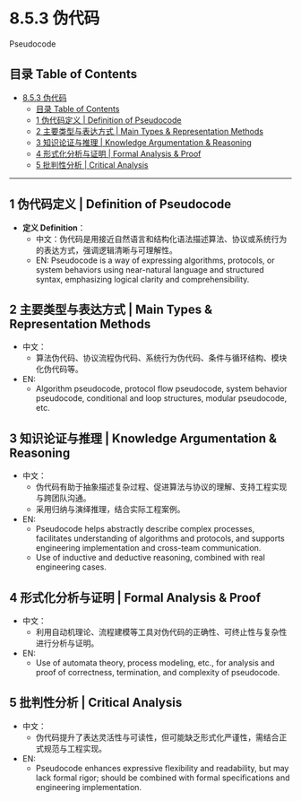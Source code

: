# 8.5.3 伪代码

Pseudocode

## 目录 Table of Contents

- [8.5.3 伪代码](#853-伪代码)
  - [目录 Table of Contents](#目录-table-of-contents)
  - [1 伪代码定义 | Definition of Pseudocode](#1-伪代码定义--definition-of-pseudocode)
  - [2 主要类型与表达方式 | Main Types \& Representation Methods](#2-主要类型与表达方式--main-types--representation-methods)
  - [3 知识论证与推理 | Knowledge Argumentation \& Reasoning](#3-知识论证与推理--knowledge-argumentation--reasoning)
  - [4 形式化分析与证明 | Formal Analysis \& Proof](#4-形式化分析与证明--formal-analysis--proof)
  - [5 批判性分析 | Critical Analysis](#5-批判性分析--critical-analysis)

---

## 1 伪代码定义 | Definition of Pseudocode

- **定义 Definition**：
  - 中文：伪代码是用接近自然语言和结构化语法描述算法、协议或系统行为的表达方式，强调逻辑清晰与可理解性。
  - EN: Pseudocode is a way of expressing algorithms, protocols, or system behaviors using near-natural language and structured syntax, emphasizing logical clarity and comprehensibility.

## 2 主要类型与表达方式 | Main Types & Representation Methods

- 中文：
  - 算法伪代码、协议流程伪代码、系统行为伪代码、条件与循环结构、模块化伪代码等。
- EN:
  - Algorithm pseudocode, protocol flow pseudocode, system behavior pseudocode, conditional and loop structures, modular pseudocode, etc.

## 3 知识论证与推理 | Knowledge Argumentation & Reasoning

- 中文：
  - 伪代码有助于抽象描述复杂过程、促进算法与协议的理解、支持工程实现与跨团队沟通。
  - 采用归纳与演绎推理，结合实际工程案例。
- EN:
  - Pseudocode helps abstractly describe complex processes, facilitates understanding of algorithms and protocols, and supports engineering implementation and cross-team communication.
  - Use of inductive and deductive reasoning, combined with real engineering cases.

## 4 形式化分析与证明 | Formal Analysis & Proof

- 中文：
  - 利用自动机理论、流程建模等工具对伪代码的正确性、可终止性与复杂性进行分析与证明。
- EN:
  - Use of automata theory, process modeling, etc., for analysis and proof of correctness, termination, and complexity of pseudocode.

## 5 批判性分析 | Critical Analysis

- 中文：
  - 伪代码提升了表达灵活性与可读性，但可能缺乏形式化严谨性，需结合正式规范与工程实现。
- EN:
  - Pseudocode enhances expressive flexibility and readability, but may lack formal rigor; should be combined with formal specifications and engineering implementation.
